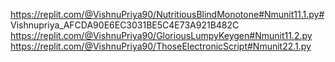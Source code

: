 https://replit.com/@VishnuPriya90/NutritiousBlindMonotone#Nmunit11.1.py# Vishnupriya_AFCDA90E6EC3031BE5C4E73A921B482C
https://replit.com/@VishnuPriya90/GloriousLumpyKeygen#Nmunit11.2.py
https://replit.com/@VishnuPriya90/ThoseElectronicScript#Nmunit22.1.py
